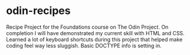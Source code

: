 # odin-recipes
Recipe Project for the Foundations course on The Odin Project. On completion I will have demonstrated my current skill with HTML and CSS.
Learned a lot of keyboard shortcuts during this project that helped make coding feel way less sluggish. Basic DOCTYPE info is setting in.
